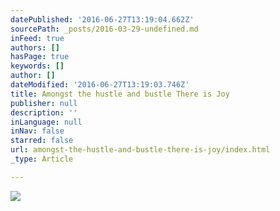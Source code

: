 ```yaml
---
datePublished: '2016-06-27T13:19:04.662Z'
sourcePath: _posts/2016-03-29-undefined.md
inFeed: true
authors: []
hasPage: true
keywords: []
author: []
dateModified: '2016-06-27T13:19:03.746Z'
title: Amongst the hustle and bustle There is Joy
publisher: null
description: ''
inLanguage: null
inNav: false
starred: false
url: amongst-the-hustle-and-bustle-there-is-joy/index.html
_type: Article

---
```

![](https://s3-us-west-2.amazonaws.com/the-grid-img/p/8d18768678f1cd988e7a65c9d9bb28ffa7c9306a.jpg)